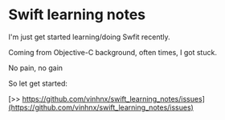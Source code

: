 # Swift learning notes

I'm just get started learning/doing Swfit recently.

Coming from Objective-C background, often times, I got stuck. 

No pain, no gain

So let get started: 

[>> https://github.com/vinhnx/swift_learning_notes/issues](https://github.com/vinhnx/swift_learning_notes/issues)
